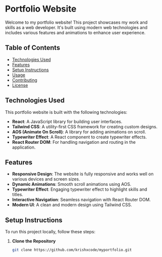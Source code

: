 # Portfolio Website

Welcome to my portfolio website! This project showcases my work and skills as a web developer. It's built using modern web technologies and includes various features and animations to enhance user experience.

## Table of Contents

- [Technologies Used](#technologies-used)
- [Features](#features)
- [Setup Instructions](#setup-instructions)
- [Usage](#usage)
- [Contributing](#contributing)
- [License](#license)

## Technologies Used

This portfolio website is built with the following technologies:

- **React**: A JavaScript library for building user interfaces.
- **Tailwind CSS**: A utility-first CSS framework for creating custom designs.
- **AOS (Animate On Scroll)**: A library for adding animations on scroll.
- **Typewriter Effect**: A React component to create typewriter effects.
- **React Router DOM**: For handling navigation and routing in the application.

## Features

- **Responsive Design**: The website is fully responsive and works well on various devices and screen sizes.
- **Dynamic Animations**: Smooth scroll animations using AOS.
- **Typewriter Effect**: Engaging typewriter effect to highlight skills and titles.
- **Interactive Navigation**: Seamless navigation with React Router DOM.
- **Modern UI**: A clean and modern design using Tailwind CSS.

## Setup Instructions

To run this project locally, follow these steps:

1. **Clone the Repository**

   ```bash
   git clone https://github.com/krishxcode/myportfolio.git
